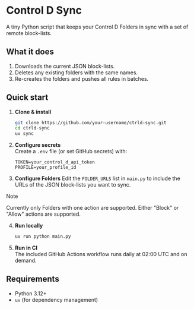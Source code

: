 # Control D Sync

A tiny Python script that keeps your Control D Folders in sync with a set of
remote block-lists.

## What it does
1. Downloads the current JSON block-lists.
2. Deletes any existing folders with the same names.
3. Re-creates the folders and pushes all rules in batches.

## Quick start

1. **Clone & install**
   ```bash
   git clone https://github.com/your-username/ctrld-sync.git
   cd ctrld-sync
   uv sync
   ```

2. **Configure secrets**  
   Create a `.env` file (or set GitHub secrets) with:
   ```
   TOKEN=your_control_d_api_token
   PROFILE=your_profile_id
   ```

3. **Configure Folders**
   Edit the `FOLDER_URLS` list in `main.py` to include the URLs of the JSON block-lists you want to sync.

> [!NOTE]
> Currently only Folders with one action are supported.
> Either "Block" or "Allow" actions are supported.

4. **Run locally**
   ```bash
   uv run python main.py
   ```

5. **Run in CI**  
   The included GitHub Actions workflow runs daily at 02:00 UTC and on demand.

## Requirements
- Python 3.12+  
- `uv` (for dependency management)